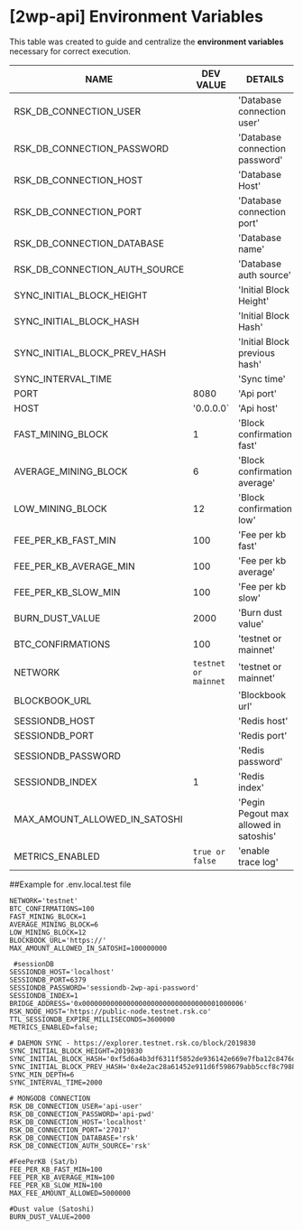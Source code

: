 # [2wp-api] Environment Variables
This table was created to guide and centralize the **environment variables** necessary for correct execution.

|NAME                          |DEV VALUE                      |DETAILS                                                  |
|------------------------------|-------------------------------|---------------------------------------------------------|
|RSK_DB_CONNECTION_USER        |                               |'Database connection user'                               |
|RSK_DB_CONNECTION_PASSWORD    |                               |'Database connection password'                           |
|RSK_DB_CONNECTION_HOST        |                               |'Database Host'                                          |
|RSK_DB_CONNECTION_PORT        |                               |'Database connection port'                               |
|RSK_DB_CONNECTION_DATABASE    |                               |'Database name'                                          |
|RSK_DB_CONNECTION_AUTH_SOURCE |                               |'Database auth source'                                   |
|SYNC_INITIAL_BLOCK_HEIGHT     |                               |'Initial Block Height'                                   |
|SYNC_INITIAL_BLOCK_HASH       |                               |'Initial Block Hash'                                     |
|SYNC_INITIAL_BLOCK_PREV_HASH  |                               |'Initial Block previous hash'                            |
|SYNC_INTERVAL_TIME            |                               |'Sync time'                                              |
|PORT                          |8080                           |'Api port'                                               |
|HOST                          |'0.0.0.0`                      |'Api host'                                               |
|FAST_MINING_BLOCK             |1                              |'Block confirmation fast'                                |
|AVERAGE_MINING_BLOCK          |6                              |'Block confirmation average'                             |
|LOW_MINING_BLOCK              |12                             |'Block confirmation low'                                 |
|FEE_PER_KB_FAST_MIN           |100                            |'Fee per kb fast'                                        |
|FEE_PER_KB_AVERAGE_MIN        |100                            |'Fee per kb average'                                     |
|FEE_PER_KB_SLOW_MIN           |100                            |'Fee per kb slow'                                        |
|BURN_DUST_VALUE               |2000                           |'Burn dust value'                                        |
|BTC_CONFIRMATIONS             |100                            |'testnet or mainnet'                                     |
|NETWORK                       |`testnet or mainnet`           |'testnet or mainnet'                                     |
|BLOCKBOOK_URL                 |                               |'Blockbook url'                                          |
|SESSIONDB_HOST                |                               |'Redis host'                                             |
|SESSIONDB_PORT                |                               |'Redis port'                                             |
|SESSIONDB_PASSWORD            |                               |'Redis password'                                         |
|SESSIONDB_INDEX               |1                              |'Redis index'                                            |
|MAX_AMOUNT_ALLOWED_IN_SATOSHI |                               |'Pegin Pegout max allowed in satoshis'                   |
|METRICS_ENABLED               |`true or false`                |'enable trace log'                                       |


##Example for .env.local.test file

```dotenv
NETWORK='testnet'
BTC_CONFIRMATIONS=100
FAST_MINING_BLOCK=1
AVERAGE_MINING_BLOCK=6
LOW_MINING_BLOCK=12
BLOCKBOOK_URL='https://'
MAX_AMOUNT_ALLOWED_IN_SATOSHI=100000000

 #sessionDB
SESSIONDB_HOST='localhost'
SESSIONDB_PORT=6379
SESSIONDB_PASSWORD='sessiondb-2wp-api-password'
SESSIONDB_INDEX=1
BRIDGE_ADDRESS='0x0000000000000000000000000000000001000006'
RSK_NODE_HOST='https://public-node.testnet.rsk.co'
TTL_SESSIONDB_EXPIRE_MILLISECONDS=3600000
METRICS_ENABLED=false;

# DAEMON SYNC - https://explorer.testnet.rsk.co/block/2019830
SYNC_INITIAL_BLOCK_HEIGHT=2019830
SYNC_INITIAL_BLOCK_HASH='0xf5d6a4b3df6311f5852de936142e669e7fba12c8476dc22d8a9c88267e78aee3'
SYNC_INITIAL_BLOCK_PREV_HASH='0x4e2ac28a61452e911d6f598679abb5ccf8c7988e773e30bfa0891a4e722a2961'
SYNC_MIN_DEPTH=6
SYNC_INTERVAL_TIME=2000

# MONGODB CONNECTION
RSK_DB_CONNECTION_USER='api-user'
RSK_DB_CONNECTION_PASSWORD='api-pwd'
RSK_DB_CONNECTION_HOST='localhost'
RSK_DB_CONNECTION_PORT='27017'
RSK_DB_CONNECTION_DATABASE='rsk'
RSK_DB_CONNECTION_AUTH_SOURCE='rsk'

#FeePerKB (Sat/b)
FEE_PER_KB_FAST_MIN=100
FEE_PER_KB_AVERAGE_MIN=100
FEE_PER_KB_SLOW_MIN=100
MAX_FEE_AMOUNT_ALLOWED=5000000

#Dust value (Satoshi)
BURN_DUST_VALUE=2000
```